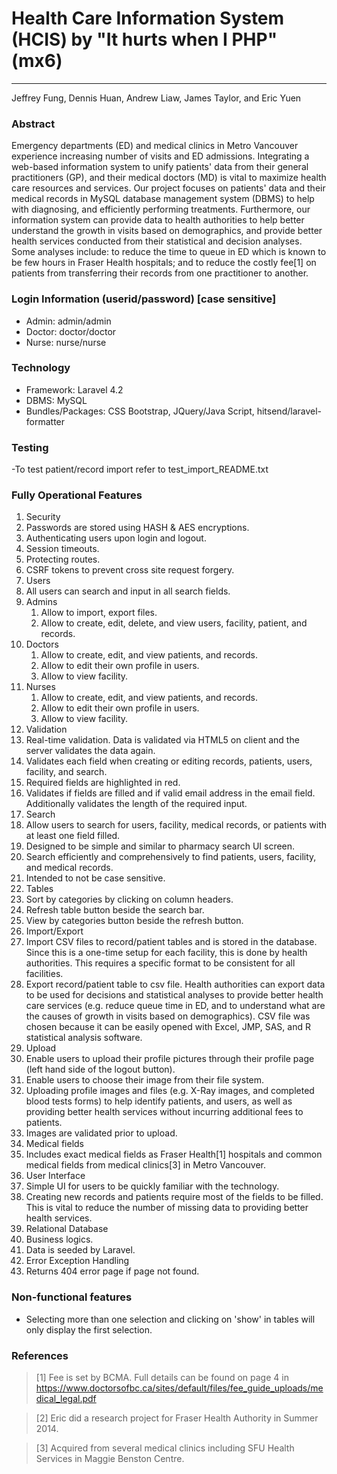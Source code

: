# Health Care Information System (HCIS) by "It hurts when I PHP"(mx6)

---------------------------------------
Jeffrey Fung, Dennis Huan, Andrew Liaw, James Taylor, and Eric Yuen
### Abstract
Emergency departments (ED) and medical clinics in Metro Vancouver experience increasing number of visits and ED admissions. Integrating a web-based information system to unify patients' data from their general practitioners (GP), and their medical
doctors (MD) is vital to maximize health care resources and services. Our project focuses on patients' data and their medical records in MySQL database management system (DBMS) to help with diagnosing, and efficiently performing treatments. 
Furthermore, our information system can provide data to health authorities to help better understand the growth in visits based on demographics, and provide better health services conducted from their statistical and decision analyses. 
Some analyses include: to reduce the time to queue in ED which is known to be few hours in Fraser Health hospitals; and to reduce the costly fee[1] on patients from transferring their records from one practitioner to another.


### Login Information (userid/password) [case sensitive]
- Admin: admin/admin
- Doctor: doctor/doctor
- Nurse: nurse/nurse


### Technology
- Framework: Laravel 4.2
- DBMS: MySQL
- Bundles/Packages: CSS Bootstrap, JQuery/Java Script, hitsend/laravel-formatter

### Testing
-To test patient/record import refer to test_import_README.txt
    
### Fully Operational Features
1. Security
  1. Passwords are stored using HASH & AES encryptions.
  2. Authenticating users upon login and logout.
  3. Session timeouts.
  4. Protecting routes.
  5. CSRF tokens to prevent cross site request forgery.
2. Users
  1. All users can search and input in all search fields.
  2. Admins 
        1. Allow to import, export files.
        2. Allow to create, edit, delete, and view users, facility, patient, and records.
  3. Doctors
        1. Allow to create, edit, and view patients, and records.
        2. Allow to edit their own profile in users.
        3. Allow to view facility.
  4. Nurses
        1. Allow to create, edit, and view patients, and records.
        2. Allow to edit their own profile in users.
        3. Allow to view facility.       
3. Validation
  1. Real-time validation. Data is validated via HTML5 on client and the server validates the data again.
  2. Validates each field when creating or editing records, patients, users, facility, and search.
  3. Required fields are highlighted in red.
  4. Validates if fields are filled and if valid email address in the email field. Additionally validates the length of the required input.
4. Search
  1. Allow users to search for users, facility, medical records, or patients with at least one field filled. 
  2. Designed to be simple and similar to pharmacy search UI screen.
  3. Search efficiently and comprehensively to find patients, users, facility, and medical records.
  4. Intended to not be case sensitive.
5. Tables
  1. Sort by categories by clicking on column headers.
  2. Refresh table button beside the search bar.
  3. View by categories button beside the refresh button.
6. Import/Export
  1. Import CSV files to record/patient tables and is stored in the database. Since this is a one-time setup for each facility, this is done by health authorities. This requires a specific format to be consistent for all facilities.
  2. Export record/patient table to csv file. Health authorities can export data to be used for decisions and statistical analyses to provide better health care services (e.g. reduce queue time in ED, and to understand what are the causes of growth in visits based on demographics). CSV file was chosen because it can be easily opened with Excel, JMP, SAS, and R statistical analysis software.
7. Upload
  1. Enable users to upload their profile pictures through their profile page (left hand side of the logout button).
  2. Enable users to choose their image from their file system.
  3. Uploading profile images and files (e.g. X-Ray images, and completed blood tests forms) to help identify patients, and users, as well as providing better health services without incurring additional fees to patients.
  4. Images are validated prior to upload.
8. Medical fields
  1. Includes exact medical fields as Fraser Health[1] hospitals and common medical fields from medical clinics[3] in Metro Vancouver. 
9. User Interface
  1. Simple UI for users to be quickly familiar with the technology.
  2. Creating new records and patients require most of the fields to be filled. This is vital to reduce the number of missing data to providing better health services.
10. Relational Database
  1. Business logics.
  2. Data is seeded by Laravel.
11. Error Exception Handling
  1. Returns 404 error page if page not found.
  
### Non-functional features 
- Selecting more than one selection and clicking on 'show' in tables will only display the first selection.

### References
  >[1] Fee is set by BCMA. Full details can be found on page 4 in https://www.doctorsofbc.ca/sites/default/files/fee_guide_uploads/medical_legal.pdf
  
  >[2] Eric did a research project for Fraser Health Authority in Summer 2014.
  
  >[3] Acquired from several medical clinics including SFU Health Services in Maggie Benston Centre.
